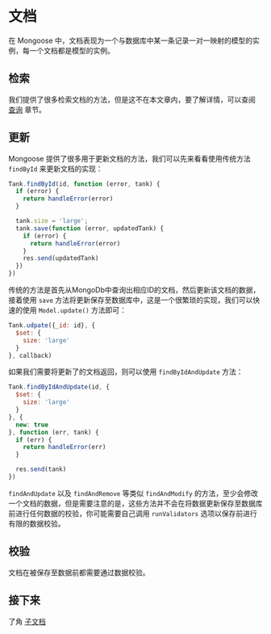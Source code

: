 # 文档

在 Mongoose 中，文档表现为一个与数据库中某一条记录一对一映射的模型的实例，每一个文档都是模型的实例。

## 检索

我们提供了很多检索文档的方法，但是这不在本文章内，要了解详情，可以查阅 [查询](queries.md) 章节。

## 更新

Mongoose 提供了很多用于更新文档的方法，我们可以先来看看使用传统方法 `findById` 来更新文档的实现：

```javascript
Tank.findById(id, function (error, tank) {
  if (error) {
    return handleError(error)
  }

  tank.size = 'large';
  tank.save(function (error, updatedTank) {
    if (error) {
      return handleError(error)
    }
    res.send(updatedTank)
  })
})
```

传统的方法是首先从MongoDb中查询出相应ID的文档，然后更新该文档的数据，接着使用 `save` 方法将更新保存至数据库中，这是一个很繁琐的实现，我们可以快速的使用 `Model.update()` 方法即可：

```javascript
Tank.udpate({_id: id}, {
  $set: {
    size: 'large'
  }
}, callback)
```

如果我们需要将更新了的文档返回，则可以使用 `findByIdAndUpdate` 方法：

```javascript
Tank.findByIdAndUpdate(id, {
  $set: {
    size: 'large'
  }
}, {
  new: true
}, function (err, tank) {
  if (err) {
    return handleError(err)
  }

  res.send(tank)
})
```

`findAndUpdate` 以及 `findAndRemove` 等类似 `findAndModify` 的方法，至少会修改一个文档的数据，但是需要注意的是，这些方法并不会在将数据更新保存至数据库前进行任何数据的校验，你可能需要自己调用 `runValidators` 选项以保存前进行有限的数据校验。

## 校验

文档在被保存至数据前都需要通过数据校验。

## 接下来

了角 [子文档](sub-documents.md)